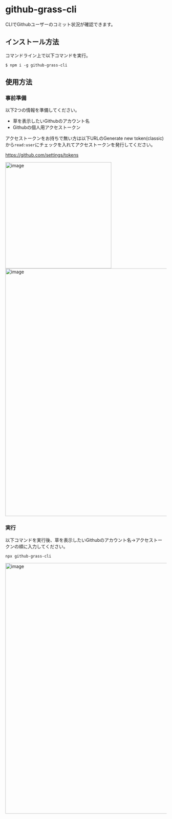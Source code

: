 # github-grass-cli
CLIでGithubユーザーのコミット状況が確認できます。

## インストール方法
コマンドライン上で以下コマンドを実行。
```
$ npm i -g github-grass-cli
```
## 使用方法
### 事前準備
以下2つの情報を準備してください。
- 草を表示したいGithubのアカウント名
-  Githubの個人用アクセストークン

アクセストークンをお持ちで無い方は以下URLのGenerate new token(classic)から`read:user`にチェックを入れてアクセストークンを発行してください。


https://github.com/settings/tokens

<img width="331" alt="image" src="https://user-images.githubusercontent.com/78665068/208248666-1c09a5a6-e958-4225-b86f-5c3787c32218.png">


<img width="772" alt="image" src="https://user-images.githubusercontent.com/78665068/208248733-81418000-9a32-4d6d-ac1d-193a848a075e.png">


### 実行
以下コマンドを実行後、草を表示したいGithubのアカウント名→アクセストークンの順に入力してください。

```
npx github-grass-cli
```
<img width="781" alt="image" src="https://user-images.githubusercontent.com/78665068/208251499-ed7d2259-7221-4010-890d-3a9f7fe50980.png">



